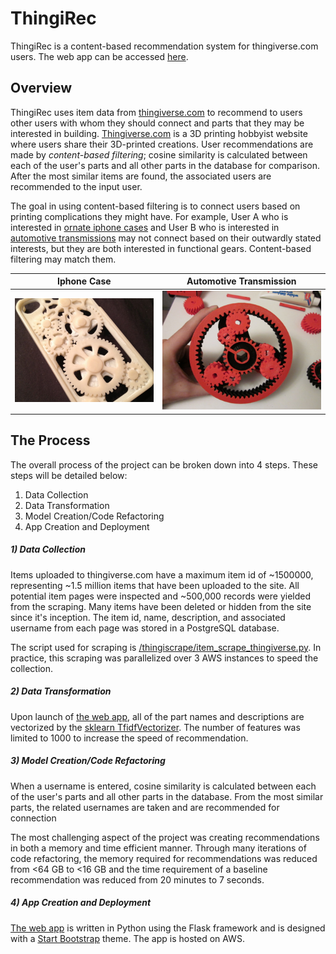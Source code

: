# ThingiRec
ThingiRec is a content-based recommendation system for thingiverse.com users. The web app can be accessed [here](http://www.thingirec.xyz).

## Overview
ThingiRec uses item data from [thingiverse.com](http://www.thingiverse.com) to recommend to users other users with whom they should connect and parts that they may be interested in building. [Thingiverse.com](http://www.thingiverse.com) is a 3D printing hobbyist website where users share their 3D-printed creations. User recommendations are made by *content-based filtering*; cosine similarity is calculated between each of the user's parts and all other parts in the database for comparison. After the most similar items are found, the associated users are recommended to the input user.  

The goal in using content-based filtering is to connect users based on printing complications they might have. For example, User A who is interested in [ornate iphone cases](http://www.thingiverse.com/thing:65810) and User B who is interested in [automotive transmissions](http://www.thingiverse.com/thing:34778) may not connect based on their outwardly stated interests, but they are both interested in functional gears. Content-based filtering may match them.

Iphone Case             |  Automotive Transmission
:-------------------------:|:-------------------------:
![](/readme_files/iphone_case.jpg)  |  ![](/readme_files/transmission.jpg)

## The Process
The overall process of the project can be broken down into 4 steps. These steps will be detailed below:  
1. Data Collection  
2. Data Transformation  
3. Model Creation/Code Refactoring  
4. App Creation and Deployment  

##### 1) Data Collection
Items uploaded to thingiverse.com have a maximum item id of ~1500000, representing ~1.5 million items that have been uploaded to the site. All potential item pages were inspected and ~500,000 records were yielded from the scraping. Many items have been deleted or hidden from the site since it's inception. The item id, name, description, and associated username from each page was stored in a PostgreSQL database.  

The script used for scraping is [/thingiscrape/item_scrape_thingiverse.py](https://github.com/rsenseman/ThingiRec/blob/master/thingiscrape/item_scrape_thingiverse.py). In practice, this scraping was parallelized over 3 AWS instances to speed the collection.

##### 2) Data Transformation
Upon launch of [the web app](https://github.com/rsenseman/ThingiRec/tree/master/flask_app), all of the part names and descriptions are vectorized by the [sklearn TfidfVectorizer](http://scikit-learn.org/stable/modules/generated/sklearn.feature_extraction.text.TfidfVectorizer.html). The number of features was limited to 1000 to increase the speed of recommendation.

##### 3) Model Creation/Code Refactoring
When a username is entered, cosine similarity is calculated between each of the user's parts and all other parts in the database. From the most similar parts, the related usernames are taken and are recommended for connection  

The most challenging aspect of the project was creating recommendations in both a memory and time efficient manner. Through many iterations of code refactoring, the memory required for recommendations was reduced from <64 GB to <16 GB and the time requirement of a baseline recommendation was reduced from 20 minutes to 7 seconds.

##### 4) App Creation and Deployment
[The web app](https://github.com/rsenseman/ThingiRec/tree/master/flask_app) is written in Python using the Flask framework and is designed with a [Start Bootstrap](http://startbootstrap.com/) theme. The app is hosted on AWS.
